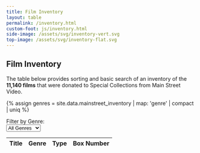 ```yaml
---
title: Film Inventory
layout: table
permalink: /inventory.html
custom-foot: js/inventory.html
side-image: /assets/svg/inventory-vert.svg
top-image: /assets/svg/inventory-flat.svg
---
```


## Film Inventory

The table below provides sorting and basic search of an inventory of the **11,140 films** that were donated to Special Collections from Main Street Video. 

{% assign genres = site.data.mainstreet_inventory | map: 'genre' | compact | uniq %}
<div class="row justify-content-end">
    <div class="col-md-3 text-end"><label for="groupSelect" class="form-label">Filter by Genre: </label></div>
    <div class="col-md-3">
        <select class="form-select" id="groupSelect" aria-label="select genre">
            <option selected value="all">All Genres</option>
            {% for g in genres %}
            <option value="{{ g | strip }}">{{ g | strip }}</option>{% endfor %}
        </select>
    </div> 
</div>

<div class="table-responsive-md">
    <table id="item-table" class="table table-striped">
        <thead>
            <tr>
                <th scope="col">Title</th>
                <th scope="col">Genre</th>
                <th scope="col">Type</th>
                <th scope="col">Box Number</th>
            </tr>
        </thead>
    </table>
</div>
